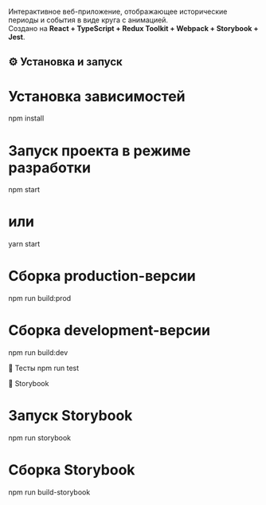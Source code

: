 Интерактивное веб-приложение, отображающее исторические периоды и события в виде круга с анимацией.  
Создано на **React + TypeScript + Redux Toolkit + Webpack + Storybook + Jest**.

## ⚙️ Установка и запуск

# Установка зависимостей
npm install

# Запуск проекта в режиме разработки
npm start
# или
yarn start

# Сборка production-версии
npm run build:prod

# Сборка development-версии
npm run build:dev

🧪 Тесты
npm run test

🧩 Storybook
# Запуск Storybook
npm run storybook

# Сборка Storybook
npm run build-storybook
